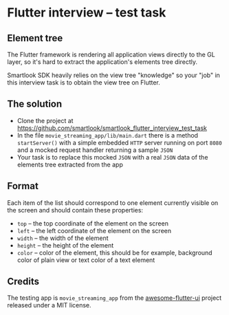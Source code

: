 # Flutter interview – test task 

## Element tree 

The Flutter framework is rendering all application views directly to the GL layer, so it's hard to extract the application's elements tree directly.

Smartlook SDK heavily relies on the view tree "knowledge" so your "job" in this interview task is to obtain the view tree on Flutter. 

## The solution

- Clone the project at https://github.com/smartlook/smartlook_flutter_interview_test_task 
- In the file `movie_streaming_app/lib/main.dart` there is a method `startServer()` with a simple embedded `HTTP` server running on port `8080` and a mocked request handler returning a sample `JSON`
- Your task is to replace this mocked `JSON` with a real `JSON` data of the elements tree extracted from the app

## Format

Each item of the list should correspond to one element currently visible on the screen and should contain these properties: 
- `top` – the top coordinate of the element on the screen 
- `left` – the left coordinate of the element on the screen 
- `width` – the width of the element 
- `height` – the height of the element 
- `color` – color of the element, this should be for example, background color of plain view or text color of a text element 

## Credits
The testing app is `movie_streaming_app` from the [awesome-flutter-ui](https://github.com/Chromicle/awesome-flutter-ui) project released under a MIT license.
